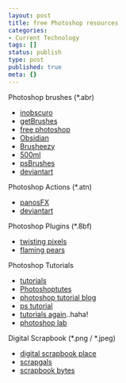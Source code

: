 ```yaml
---
layout: post
title: free Photoshop resources
categories:
- Current Technology
tags: []
status: publish
type: post
published: true
meta: {}
---
```

Photoshop brushes (*.abr)
<ul>
	<li><a href="http://inobscuro.com/brushes/">inobscuro</a></li>
	<li><a href="http://getbrushes.com/brushes/photoshop/">getBrushes</a></li>
	<li><a href="http://www.freephotoshop.com/html/free_brushes.html">free photoshop</a></li>
	<li><a href="http://www.brushes.obsidiandawn.com/">Obsidian</a></li>
	<li><a href="http://www.brusheezy.com/brushes.php?i=1">Brusheezy</a></li>
	<li><a href="http://brushes.500ml.org/list2.php">500ml</a></li>
	<li><a href="http://www.psbrushes.net/photoshop_sub.php">psBrushes</a></li>
	<li><a href="http://browse.deviantart.com/resources/applications/psbrushes/?order=9&amp;startts=1179561600&amp;endts=1182240000">deviantart</a></li>
</ul>
Photoshop Actions (*.atn)
<ul>
	<li><a href="http://www.panosfx.com/index.php?option=com_content&amp;task=category&amp;sectionid=4&amp;id=13&amp;Itemid=27">panosFX</a></li>
	<li><a href="http://browse.deviantart.com/resources/applications/psactions/?order=9&amp;startts=1179561600&amp;endts=1182240000">deviantart</a></li>
</ul>
Photoshop Plugins (*.8bf)
<ul>
	<li><a href="http://www.twistingpixels.com/?gclid=COLiu8Wj64oCFQu2bgodlhbVpw">twisting pixels</a></li>
	<li><a href="http://www.flamingpear.com/products.html">flaming pears</a></li>
</ul>
Photoshop Tutorials
<ul>
	<li><a href="http://www.tutorialized.com/tutorials/Photoshop/1">tutorials</a></li>
	<li><a href="http://www.photoshoptutes.com/index.html">Photoshoptutes</a></li>
	<li><a href="http://pstutorialsblog.com/">photoshop tutorial blog</a></li>
	<li><a href="http://www.photoshoptutorial.net/web_graphics_tutorials/page1/">ps tutorial </a></li>
	<li><a href="http://www.photoshop.brushes.btinternet.co.uk/">tutorials again</a>..haha!</li>
	<li><a href="http://www.photoshoplab.com/">photoshop lab</a></li>
</ul>
Digital Scrapbook (*.png / *.jpeg)
<ul>
	<li><a href="http://www.digitalscrapbookplace.com/place/freebies.shtml">digital scrapbook place</a></li>
	<li><a href="http://www.scrapgirls.com/store/category.php?cat=21">scrapgals</a></li>
	<li><a href="http://www.scrapbook-bytes.com/chat/local_links.php?catid=5">scrapbook bytes</a></li>
</ul>
